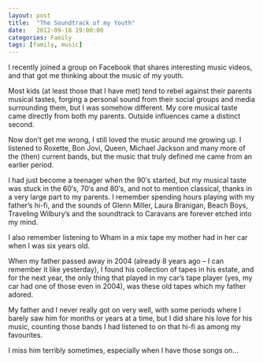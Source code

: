 ```yaml
---
layout: post
title:  "The Soundtrack of my Youth"
date:   2012-09-18 19:00:00
categories: Family
tags: [family, music]
---
```


I recently joined a group on Facebook that shares interesting music videos, and that got me thinking about the music of my youth.

Most kids (at least those that I have met) tend to rebel against their parents musical tastes, forging a personal sound from their social groups and media surrounding them, but I was somehow different. My core musical taste came directly from both my parents. Outside influences came a distinct second.

Now don’t get me wrong, I still loved the music around me growing up. I listened to Roxette, Bon Jovi, Queen, Michael Jackson and many more of the (then) current bands, but the music that truly defined me came from an earlier period.

I had just become a teenager when the 90′s started, but my musical taste was stuck in the 60′s, 70′s and 80′s, and not to mention classical, thanks in a very large part to my parents. I remember spending hours playing with my father’s hi-fi, and the sounds of Glenn Miller, Laura Branigan, Beach Boys, Traveling Wilbury’s and the soundtrack to Caravans are forever etched into my mind.

I also remember listening to Wham in a mix tape my mother had in her car when I was six years old.

When my father passed away in 2004 (already 8 years ago – I can remember it like yesterday), I found his collection of tapes in his estate, and for the next year, the only thing that played in my car’s tape player (yes, my car had one of those even in 2004), was these old tapes which my father adored.

My father and I never really got on very well, with some periods where I barely saw him for months or years at a time, but I did share his love for his music, counting those bands I had listened to on that hi-fi as among my favourites.

I miss him terribly sometimes, especially when I have those songs on…
